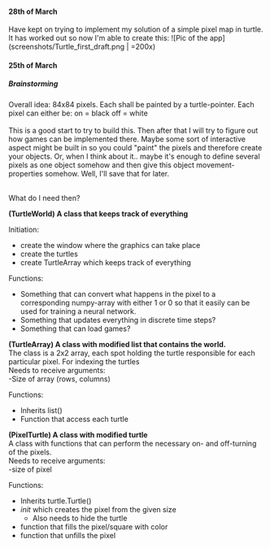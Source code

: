 <h4>28th of March</h4>
Have kept on trying to implement my solution of a simple pixel map in turtle.  
It has worked out so now I'm able to create this:
![Pic of the app](screenshots/Turtle_first_draft.png | =200x)


<h4>25th of March</h4>
<h5>Brainstorming</h5>
Overall idea:
84x84 pixels.
Each shall be painted by a turtle-pointer.
Each pixel can either be: on = black    off = white
<br><br>
This is a good start to try to build this. Then after that I will try to figure out how games can be implemented there.
Maybe some sort of interactive aspect might be built in so you could "paint" the pixels and therefore create your objects. Or, when I think about it.. maybe it's enough to define several pixels as one object somehow and then give this object movement-properties somehow. Well, I'll save that for later.
<br><br>


What do I need then?

**(TurtleWorld) A class that keeps track of everything**  

Initiation:  
- create the window where the graphics can take place
- create the turtles
- create TurtleArray which keeps track of everything


Functions:
- Something that can convert what happens in the pixel to a corresponding numpy-array with either 1 or 0 so that it easily can be used for training a neural network.
- Something that updates everything in discrete time steps?
- Something that can load games?

**(TurtleArray) A class with modified list that contains the world.**
<br>The class is a 2x2 array, each spot holding the turtle responsible for each particular pixel. For indexing the turtles  
Needs to receive arguments:  
-Size of array (rows, columns)  
  
  
Functions:
- Inherits list()
- Function that access each turtle

**(PixelTurtle) A class with modified turtle**  
A class with functions that can perform the necessary on- and off-turning of the pixels.  
Needs to receive arguments:  
-size of pixel  
  
Functions:

- Inherits turtle.Turtle()
- _init_ which creates the pixel from the given size
  - Also needs to hide the turtle
- function that fills the pixel/square with color
- function that unfills the pixel
